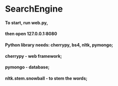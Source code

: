 # SearchEngine

#### To start, run web.py, 

#### then open 127.0.0.1:8080


#### Python library needs: cherrypy, bs4, nltk, pymongo;

#### cherrypy - web framework;
#### pymongo - database;
#### nltk.stem.snowball - to stem the words;

